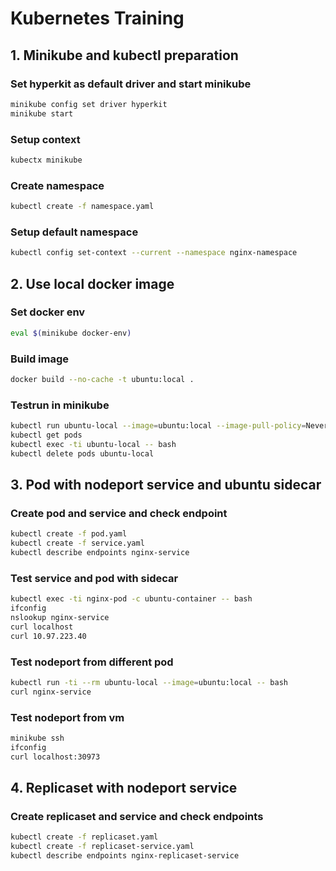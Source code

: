 # Kubernetes Training

## 1. Minikube and kubectl preparation

### Set hyperkit as default driver and start minikube
```bash
minikube config set driver hyperkit
minikube start
```

### Setup context
```bash
kubectx minikube
```

### Create namespace
```bash
kubectl create -f namespace.yaml
```

### Setup default namespace
```bash
kubectl config set-context --current --namespace nginx-namespace
```

## 2. Use local docker image

### Set docker env
```bash
eval $(minikube docker-env)
```

### Build image
```bash
docker build --no-cache -t ubuntu:local .
```

### Testrun in minikube
```bash
kubectl run ubuntu-local --image=ubuntu:local --image-pull-policy=Never sleep 100
kubectl get pods
kubectl exec -ti ubuntu-local -- bash
kubectl delete pods ubuntu-local
```

## 3. Pod with nodeport service and ubuntu sidecar

### Create pod and service and check endpoint
```bash
kubectl create -f pod.yaml
kubectl create -f service.yaml
kubectl describe endpoints nginx-service
```

### Test service and pod with sidecar
```bash
kubectl exec -ti nginx-pod -c ubuntu-container -- bash
ifconfig
nslookup nginx-service
curl localhost
curl 10.97.223.40
```

### Test nodeport from different pod
```bash
kubectl run -ti --rm ubuntu-local --image=ubuntu:local -- bash
curl nginx-service
```

### Test nodeport from vm
```bash
minikube ssh
ifconfig
curl localhost:30973
```

## 4. Replicaset with nodeport service

### Create replicaset and service and check endpoints
```bash
kubectl create -f replicaset.yaml
kubectl create -f replicaset-service.yaml
kubectl describe endpoints nginx-replicaset-service
```
